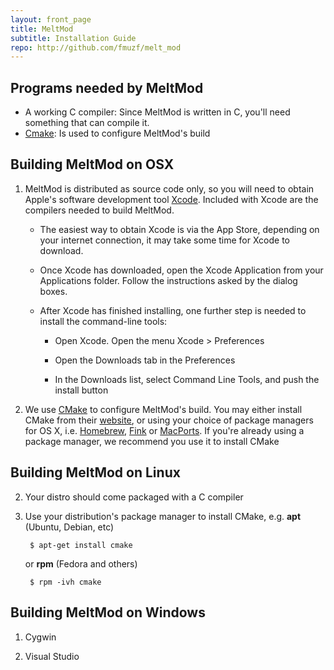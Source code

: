```yaml
---
layout: front_page 
title: MeltMod
subtitle: Installation Guide
repo: http://github.com/fmuzf/melt_mod
---
```



Programs needed by MeltMod
--------------------------

* A working C compiler: Since MeltMod is written in C, you'll need
    something that can compile it.
* [Cmake](www.cmake.org): Is used to configure MeltMod's build 


Building MeltMod on OSX
-----------------------

1. MeltMod is distributed as source code only, so you will need to obtain 
Apple's software development tool [Xcode](https://developer.apple.com/xcode/).
Included with Xcode are the compilers needed to build MeltMod.
    
    * The easiest way to obtain Xcode is via the App Store, depending on your
    internet connection, it may take some time for Xcode to download.

    * Once Xcode has downloaded, open the Xcode Application from your
    Applications folder. Follow the instructions asked by the dialog boxes.

    * After Xcode has finished installing, one further step is needed to install
    the command-line tools:

        - Open Xcode. Open the menu Xcode > Preferences
        
        - Open the Downloads tab in the Preferences
        
        - In the Downloads list, select Command Line Tools, and push the
        install button 

2. We use [CMake](cmake.org) to configure MeltMod's build. You may either
install CMake from their [website](http://www.cmake.org/cmake/resources/software.html),
or using your choice of package managers for OS X, i.e. [Homebrew](mxcl.github.com/homebrew/),
[Fink](http://www.finkproject.org/) or [MacPorts](http://www.macports.org/).
If you're already using a package manager, we recommend you use it to install
CMake


Building MeltMod on Linux
-------------------------
2. Your distro should come packaged with a C compiler
1. Use your distribution's package manager to install CMake, e.g. __apt__ 
(Ubuntu, Debian, etc)

        $ apt-get install cmake

    or __rpm__ (Fedora and others)
        
        $ rpm -ivh cmake

Building MeltMod on Windows
---------------------------
1. Cygwin

2. Visual Studio
